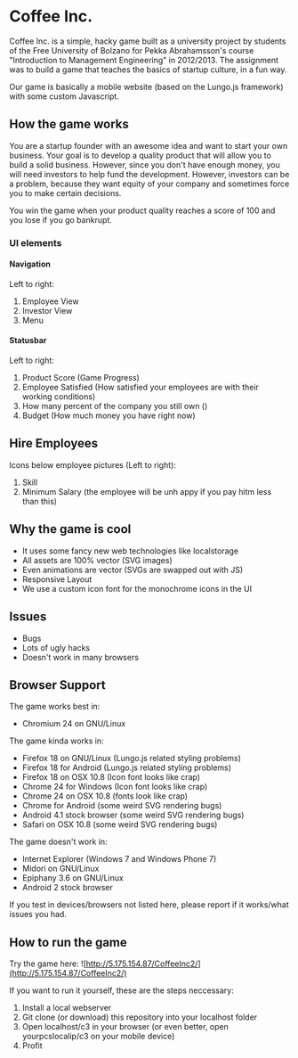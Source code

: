 Coffee Inc.
==========

Coffee Inc. is a simple, hacky game built as a university project by students of the Free University of Bolzano for Pekka Abrahamsson's course "Introduction to Management Engineering" in 2012/2013.
The assignment was to build a game that teaches the basics of startup culture, in a fun way.

Our game is basically a mobile website (based on the Lungo.js framework) with some custom Javascript.

## How the game works
You are a startup founder with an awesome idea and want to start your own business. Your goal is to develop a quality product that will allow you to build a solid business.
However, since you don't have enough money, you will need investors to help fund the development. However, investors can be a problem, because they want equity of your company and sometimes force you to make certain decisions.

You win the game when your product quality reaches a score of 100 and you lose if you go bankrupt.

### UI elements
#### Navigation
Left to right:
1. Employee View
2. Investor View
3. Menu

#### Statusbar
Left to right: 
1. Product Score (Game Progress)
2. Employee Satisfied (How satisfied your employees are with their working conditions)
3. How many percent of the company you still own ()
4. Budget (How much money you have right now)

## Hire Employees
Icons below employee pictures (Left to right):
1. Skill
2. Minimum Salary (the employee will be unh appy if you pay hitm less than this)

## Why the game is cool
* It uses some fancy new web technologies like localstorage
* All assets are 100% vector (SVG images)
* Even animations are vector (SVGs are swapped out with JS)
* Responsive Layout
* We use a custom icon font for the monochrome icons in the UI
 
## Issues 
* Bugs
* Lots of ugly hacks
* Doesn't work in many browsers

## Browser Support
The game works best in:
* Chromium 24 on GNU/Linux

The game kinda works in:
* Firefox 18 on GNU/Linux (Lungo.js related styling problems)
* Firefox 18 for Android (Lungo.js related styling problems)
* Firefox 18 on OSX 10.8 (Icon font looks like crap)
* Chrome 24 for Windows (Icon font looks like crap)
* Chrome 24 on OSX 10.8 (fonts look like crap)
* Chrome for Android (some weird SVG rendering bugs)
* Android 4.1 stock browser (some weird SVG rendering bugs)
* Safari on OSX 10.8 (some weird SVG rendering bugs)

The game doesn't work in:
* Internet Explorer (Windows 7 and Windows Phone 7)
* Midori on GNU/Linux
* Epiphany 3.6 on GNU/Linux
* Android 2 stock browser

If you test in devices/browsers not listed here, please report if it works/what issues you had.

## How to run the game
Try the game here: ![http://5.175.154.87/CoffeeInc2/](http://5.175.154.87/CoffeeInc2/)

If you want to run it yourself, these are the steps neccessary:
1. Install a local webserver
2. Git clone (or download) this repository into your localhost folder
3. Open localhost/c3 in your browser (or even better, open yourpcslocalip/c3 on your mobile device)
4. Profit